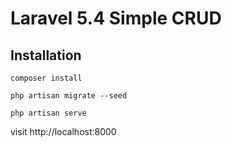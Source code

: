 # Laravel 5.4 Simple CRUD

## Installation

```
composer install
```
```
php artisan migrate --seed
```
```
php artisan serve
```

visit http://localhost:8000
